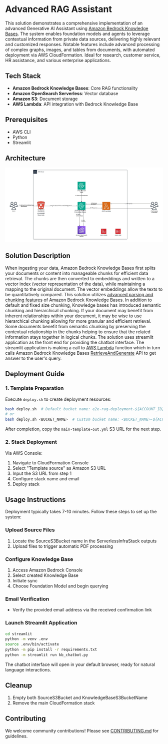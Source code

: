 # Advanced RAG Assistant

This solution demonstrates a comprehensive implementation of an advanced Generative AI Assistant using [Amazon Bedrock Knowledge Bases](https://aws.amazon.com/bedrock/knowledge-bases/). The system enables foundation models and agents to leverage contextual information from private data sources, delivering highly relevant and customized responses. Notable features include advanced processing of complex graphs, images, and tables from documents, with automated deployment via AWS CloudFormation. Ideal for research, customer service, HR assistance, and various enterprise applications.

## Tech Stack

- **Amazon Bedrock Knowledge Bases**: Core RAG functionality
- **Amazon OpenSearch Serverless**: Vector database
- **Amazon S3**: Document storage
- **AWS Lambda**: API integration with Bedrock Knowledge Base

## Prerequisites

- AWS CLI
- Python
- Streamlit
 
## Architecture
![Architecture](images/ArchitectureDiagram.jpeg)

## Solution Description
When ingesting your data, Amazon Bedrock Knowledge Bases first splits your documents or content into manageable chunks for efficient data retrieval. The chunks are then converted to embeddings and written to a vector index (vector representation of the data), while maintaining a mapping to the original document. The vector embeddings allow the texts to be quantitatively compared.
This solution utilizes [advanced parsing and chunking features](https://community.aws/content/2jU5zpqh4cal0Lm47MBdRmKLLJ5/a-developer-s-guide-to-advanced-chunking-and-parsing-with-amazon-bedrock?lang=en) of Amazon Bedrock Knowledge Bases. In addition to default and fixed size chunking, Knowledge bases has introduced semantic chunking and hierarchical chunking. If your document may benefit from inherent relationships within your document, it may be wise to use hierarchical chunking allowing for more granular and efficient retrieval. Some documents benefit from semantic chunking by preserving the contextual relationship in the chunks helping to ensure that the related information stays together in logical chunks.
The solution uses streamlit application as the front end for providing the chatbot interface. The streamlit application is making a call to [AWS Lambda](https://aws.amazon.com/lambda/) function which in turn calls Amazon Bedrock Knowledge Bases [RetrieveAndGenerate](https://docs.aws.amazon.com/bedrock/latest/APIReference/API_agent-runtime_RetrieveAndGenerate.html) API to get answer to the user's query.


## Deployment Guide

### 1. Template Preparation

Execute `deploy.sh` to create deployment resources:

```bash
bash deploy.sh  # Default bucket name: e2e-rag-deployment-${ACCOUNT_ID}-${AWS_REGION}
# or
bash deploy.sh <BUCKET_NAME>  # Custom bucket name: <BUCKET_NAME>-${ACCOUNT_ID}-${AWS_REGION}
```

After completion, copy the `main-template-out.yml` S3 URL for the next step.

### 2. Stack Deployment

Via AWS Console:

1. Navigate to CloudFormation Console
2. Select "Template source" as Amazon S3 URL
3. Input the S3 URL from step 1
4. Configure stack name and email
5. Deploy stack

## Usage Instructions

Deployment typically takes 7-10 minutes. Follow these steps to set up the system:

### Upload Source Files
1. Locate the SourceS3Bucket name in the ServerlessInfraStack outputs
2. Upload files to trigger automatic PDF processing

### Configure Knowledge Base
1. Access Amazon Bedrock Console
2. Select created Knowledge Base
3. Initiate sync
4. Choose Foundation Model and begin querying

### Email Verification
- Verify the provided email address via the received confirmation link

### Launch Streamlit Application

```bash
cd streamlit
python -m venv .env
source .env/bin/activate
python -m pip install -r requirements.txt
python -m streamlit run kb_chatbot.py
```

The chatbot interface will open in your default browser, ready for natural language interactions.

## Cleanup

1. Empty both SourceS3Bucket and KnowledgeBaseS3BucketName
2. Remove the main CloudFormation stack

## Contributing

We welcome community contributions! Please see [CONTRIBUTING.md](../CONTRIBUTING.md) for guidelines.